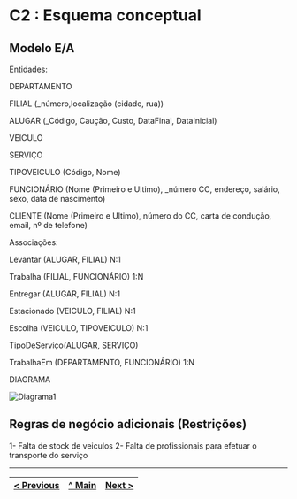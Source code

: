 # C2 : Esquema conceptual

## Modelo E/A
Entidades:

DEPARTAMENTO 

FILIAL (_número,localização (cidade, rua))

ALUGAR (_Código, Caução, Custo, DataFinal, DataInicial)

VEICULO

SERVIÇO

TIPOVEICULO (Código, Nome)

FUNCIONÁRIO (Nome (Primeiro e Ultimo), _número CC, endereço, salário, sexo, data de nascimento)

CLIENTE (Nome (Primeiro e Ultimo), número do CC, carta de condução, email, nº de telefone)


Associações:

Levantar (ALUGAR, FILIAL) N:1 

Trabalha (FILIAL, FUNCIONÁRIO) 1:N

Entregar (ALUGAR, FILIAL) N:1

Estacionado (VEICULO, FILIAL) N:1

Escolha (VEICULO, TIPOVEICULO) N:1

TipoDeServiço(ALUGAR, SERVIÇO)

TrabalhaEm (DEPARTAMENTO, FUNCIONÁRIO) 1:N

DIAGRAMA 

 ![Diagrama1](https://user-images.githubusercontent.com/96230913/171955084-6d0b55c6-be83-45d4-86d6-e53636172a87.png)




## Regras de negócio adicionais (Restrições)
1- Falta de stock de veiculos
2- Falta de profissionais para efetuar o transporte do serviço

---
[< Previous](rebd01.md) | [^ Main](https://github.com/exemploTrabalho/reportSIBD/) | [Next >](rebd03.md)
:--- | :---: | ---: 
